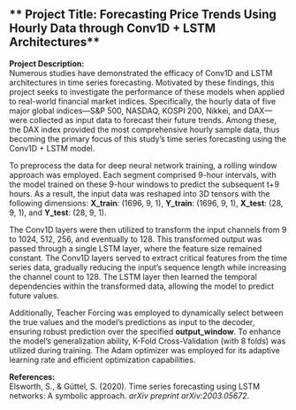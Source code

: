 ## ** Project Title: Forecasting Price Trends Using Hourly Data through Conv1D + LSTM Architectures**

**Project Description:**  
Numerous studies have demonstrated the efficacy of Conv1D and LSTM architectures in time series forecasting. Motivated by these findings, this project seeks to investigate the performance of these models when applied to real-world financial market indices. Specifically, the hourly data of five major global indices—S&P 500, NASDAQ, KOSPI 200, Nikkei, and DAX—were collected as input data to forecast their future trends. Among these, the DAX index provided the most comprehensive hourly sample data, thus becoming the primary focus of this study’s time series forecasting using the Conv1D + LSTM model.

To preprocess the data for deep neural network training, a rolling window approach was employed. Each segment comprised 9-hour intervals, with the model trained on these 9-hour windows to predict the subsequent t+9 hours. As a result, the input data was reshaped into 3D tensors with the following dimensions: **X_train**: (1696, 9, 1), **Y_train**: (1696, 9, 1), **X_test**: (28, 9, 1), and **Y_test**: (28, 9, 1). 

The Conv1D layers were then utilized to transform the input channels from 9 to 1024, 512, 256, and eventually to 128. This transformed output was passed through a single LSTM layer, where the feature size remained constant. The Conv1D layers served to extract critical features from the time series data, gradually reducing the input’s sequence length while increasing the channel count to 128. The LSTM layer then learned the temporal dependencies within the transformed data, allowing the model to predict future values.

Additionally, Teacher Forcing was employed to dynamically select between the true values and the model’s predictions as input to the decoder, ensuring robust prediction over the specified **output_window**. To enhance the model’s generalization ability, K-Fold Cross-Validation (with 8 folds) was utilized during training. The Adam optimizer was employed for its adaptive learning rate and efficient optimization capabilities.

**References:**  
Elsworth, S., & Güttel, S. (2020). Time series forecasting using LSTM networks: A symbolic approach. *arXiv preprint arXiv:2003.05672*.

